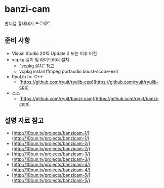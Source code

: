 # banzi-cam

반디캠 흉내내기 프로젝트

## 준비 사항
- Visual Studio 2015 Update 3 또는 이후 버전
- vcpkg 설치 및 라이브러리 설치
  - ["vcpkg 설치" 참고](/install/vcpkg/)
  - vcpkg install ffmpeg portaudio boost-scope-exit
- RyuLib for C++
  - [https://github.com/ryujt/ryulib-cpp](https://github.com/ryujt/ryulib-cpp)
- 소스
  - [https://github.com/ryujt/banzi-cam](https://github.com/ryujt/banzi-cam)

## 설명 자료 참고
* [http://10bun.tv/projects/banzicam-1/](http://10bun.tv/projects/banzicam-1/)
* [http://10bun.tv/projects/banzicam-2/](http://10bun.tv/projects/banzicam-2/)
* [http://10bun.tv/projects/banzicam-3/](http://10bun.tv/projects/banzicam-3/)
* [http://10bun.tv/projects/banzicam-4/](http://10bun.tv/projects/banzicam-4/)
* [http://10bun.tv/projects/banzicam-5/](http://10bun.tv/projects/banzicam-5/)
